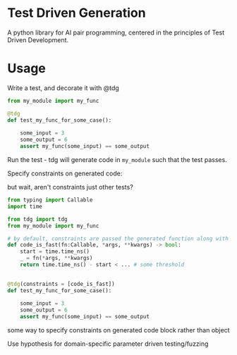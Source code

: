 # Test Driven Generation

A python library for AI pair programming, centered in the principles of Test Driven Development.


# Usage

Write a test, and decorate it with @tdg
```python
from my_module import my_func

@tdg
def test_my_func_for_some_case():
     
    some_input = 3
    some_output = 6
    assert my_func(some_input) == some_output
```

Run the test - tdg will generate code in `my_module` such that the test passes.


Specify constraints on generated code:


but wait, aren't constraints just other tests?

```python
from typing import Callable
import time

from tdg import tdg
from my_module import my_func

# by default, constraints are passed the generated function along with 
def code_is_fast(fn:Callable, *args, **kwargs) -> bool:
    start = time.time_ns()
    _ = fn(*args, **kwargs)
    return time.time_ns() - start < ... # some threshold
    

@tdg(constraints = [code_is_fast])
def test_my_func_for_some_case():
     
    some_input = 3
    some_output = 6
    assert my_func(some_input) == some_output


```


some way to specify constraints on generated code block rather than object 


Use hypothesis for domain-specific parameter driven testing/fuzzing
